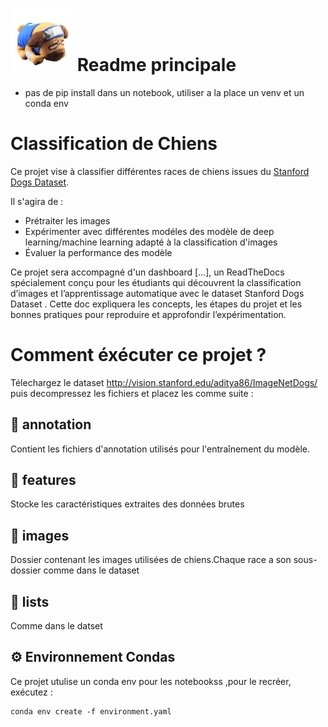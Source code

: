 
# <img src="data/doc.jpg" alt="Mon image" width="100" height="100">  Readme principale

* pas de pip install dans un notebook, utiliser a la place un venv et un conda env

# Classification de Chiens 
  
Ce projet vise à classifier différentes races de chiens issues du [Stanford Dogs Dataset](http://vision.stanford.edu/aditya86/ImageNetDogs/).  

Il s'agira de :  
- Prétraiter les images 
- Expérimenter avec différentes modéles des modèle de deep learning/machine learning  adapté à la classification d'images 
- Évaluer la performance des modèle  

Ce projet sera accompagné d'un dashboard [...], un ReadTheDocs  spécialement conçu pour les étudiants qui découvrent la classification d’images et l’apprentissage automatique avec le dataset Stanford Dogs Dataset . Cette doc expliquera les concepts, les étapes du projet et les bonnes pratiques pour reproduire et approfondir l’expérimentation.

# Comment éxécuter ce projet ?
Télechargez le dataset http://vision.stanford.edu/aditya86/ImageNetDogs/ puis decompressez les fichiers et placez les comme suite :
## 📂 annotation
Contient les fichiers d'annotation utilisés pour l'entraînement du modèle.
## 📂 features
Stocke les caractéristiques extraites des données brutes

## 📂 images
Dossier contenant les images utilisées de chiens.Chaque race a son sous-dossier comme dans le dataset

## 📂 lists
Comme dans le datset
## ⚙️ Environnement Condas
Ce projet utulise un conda env pour les notebookss ,pour le recréer, exécutez :
```gitbash
conda env create -f environment.yaml

